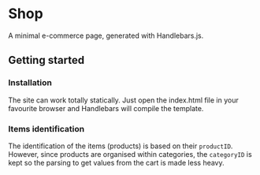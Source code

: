 # Shop

A minimal e-commerce page, generated with Handlebars.js.

## Getting started

### Installation

The site can work totally statically. Just open the index.html file in your favourite browser and Handlebars will compile the template.

### Items identification

The identification of the items (products) is based on their `productID`. However, since products are organised within categories, the `categoryID` is kept so the parsing to get values from the cart is made less heavy.
